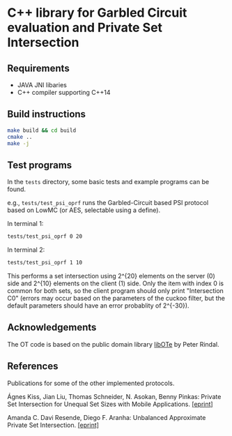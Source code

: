 # C++ library for Garbled Circuit evaluation and Private Set Intersection

## Requirements

* JAVA JNI libaries
* C++ compiler supporting C++14


## Build instructions

```bash
make build && cd build
cmake ..
make -j
```

## Test programs

In the `tests` directory, some basic tests and example programs can be found.

e.g., `tests/test_psi_oprf` runs the Garbled-Circuit based PSI protocol based on LowMC (or AES, selectable using a define).

In terminal 1:
```bash
tests/test_psi_oprf 0 20
```

In terminal 2:

```bash
tests/test_psi_oprf 1 10
```

This performs a set intersection using 2^{20} elements on the server (0) side and 2^{10} elements on the client (1) side. Only the item with index 0 is common for both sets, so the client program should only print "Intersection C0" (errors may occur based on the parameters of the cuckoo filter, but the default parameters should have an error probablity of 2^{-30}).

## Acknowledgements

The OT code is based on the public domain library [libOTe](https://github.com/osu-crypto/libOTe) by Peter Rindal.

## References

Publications for some of the other implemented protocols.

Ágnes Kiss, Jian Liu, Thomas Schneider, N. Asokan, Benny Pinkas: Private Set Intersection for Unequal Set Sizes with Mobile Applications. [[eprint]](https://eprint.iacr.org/2017/670)

Amanda C. Davi Resende, Diego F. Aranha: Unbalanced Approximate Private Set Intersection. [[eprint]](https://eprint.iacr.org/2017/677)
